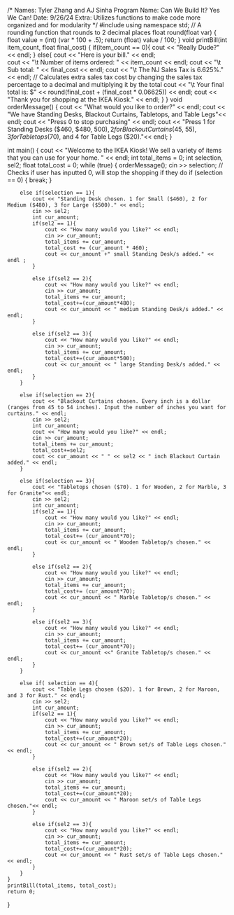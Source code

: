 /* 
Names: Tyler Zhang and AJ Sinha
Program Name: Can We Build It? Yes We Can!
Date: 9/26/24
Extra: Utilizes functions to make code more organized and for modularity
*/
#include <iostream>
using namespace std;
// A rounding function that rounds to 2 decimal places
float round(float var)
{
    float value = (int) (var * 100 + .5);
    return (float) value / 100;
}
void printBill(int item_count, float final_cost) {
    if(item_count == 0){
        cout << "Really Dude?" << endl;
    }
    else{
        cout << "Here is your bill." << endl;    
        cout << "\t Number of items ordered: " << item_count << endl;
        cout << "\t Sub total: " << final_cost << endl;
        cout << "\t The NJ Sales Tax is 6.625%."<< endl;
        // Calculates extra sales tax cost by changing the sales tax percentage to a decimal and multiplying it by the total 
        cout << "\t Your final total is: $" << round(final_cost + (final_cost * 0.06625)) << endl;
        cout << "Thank you for shopping at the IKEA Kiosk." << endl;
    }
}
void orderMessage() {
    cout << "What would you like to order?" << endl;
    cout << "We have Standing Desks, Blackout Curtains, Tabletops, and Table Legs"<< endl;
    cout << "Press 0 to stop purchasing" << endl;
    cout << "Press 1 for Standing Desks ($460, $480, $500), 2 for Blackout Curtains ($45, $55), 3 for Tabletops ($70), and 4 for Table Legs ($20)."<< endl;
}

int main() {
    cout << "Welcome to the IKEA Kiosk! We sell a variety of items that you can use for your home. " << endl;
    int total_items = 0;
    int selection, sel2;
    float total_cost = 0;
    while (true) {
        orderMessage();
        cin >> selection;
        // Checks if user has inputted 0, will stop the shopping if they do
        if (selection == 0) {
            break;
        }
    
        else if(selection == 1){
            cout << "Standing Desk chosen. 1 for Small ($460), 2 for Medium ($480), 3 for Large ($500)." << endl;
            cin >> sel2;
            int cur_amount;
            if(sel2 == 1){
                cout << "How many would you like?" << endl;
                cin >> cur_amount;
                total_items += cur_amount;
                total_cost += (cur_amount * 460);
                cout << cur_amount +" small Standing Desk/s added." << endl ;
            }
            
            else if(sel2 == 2){
                cout << "How many would you like?" << endl;
                cin >> cur_amount;
                total_items += cur_amount;
                total_cost+=(cur_amount*480);
                cout << cur_amount << " medium Standing Desk/s added." << endl;
            }

            else if(sel2 == 3){
                cout << "How many would you like?" << endl;
                cin >> cur_amount;
                total_items += cur_amount;
                total_cost+=(cur_amount*500);
                cout << cur_amount << " large Standing Desk/s added." << endl;
            }
        }

        else if(selection == 2){
            cout << "Blackout Curtains chosen. Every inch is a dollar (ranges from 45 to 54 inches). Input the number of inches you want for curtains." << endl;
            cin >> sel2;
            int cur_amount;
            cout << "How many would you like?" << endl;
            cin >> cur_amount;
            total_items += cur_amount;
            total_cost+=sel2;
            cout << cur_amount << " " << sel2 << " inch Blackout Curtain added." << endl;
        }
        
        else if(selection == 3){
            cout << "Tabletops chosen ($70). 1 for Wooden, 2 for Marble, 3 for Granite"<< endl;
            cin >> sel2;
            int cur_amount;
            if(sel2 == 1){
                cout << "How many would you like?" << endl;
                cin >> cur_amount;
                total_items += cur_amount;
                total_cost+= (cur_amount*70);
                cout << cur_amount << " Wooden Tabletop/s chosen." << endl;
            }

            else if(sel2 == 2){
                cout << "How many would you like?" << endl;
                cin >> cur_amount;
                total_items += cur_amount;
                total_cost+= (cur_amount*70);
                cout << cur_amount << " Marble Tabletop/s chosen." << endl;
            }

            else if(sel2 == 3){
                cout << "How many would you like?" << endl;
                cin >> cur_amount;
                total_items += cur_amount;
                total_cost+= (cur_amount*70);
                cout << cur_amount <<" Granite Tabletop/s chosen." << endl;
            }
        }

        else if( selection == 4){
            cout << "Table Legs chosen ($20). 1 for Brown, 2 for Maroon, and 3 for Rust." << endl;
            cin >> sel2;
            int cur_amount;
            if(sel2 == 1){
                cout << "How many would you like?" << endl;
                cin >> cur_amount;
                total_items += cur_amount;
                total_cost+=(cur_amount*20);
                cout << cur_amount << " Brown set/s of Table Legs chosen."<< endl;
            }
            
            else if(sel2 == 2){
                cout << "How many would you like?" << endl;
                cin >> cur_amount;
                total_items += cur_amount;
                total_cost+=(cur_amount*20);
                cout << cur_amount << " Maroon set/s of Table Legs chosen."<< endl;
            }
            
            else if(sel2 == 3){
                cout << "How many would you like?" << endl;
                cin >> cur_amount;
                total_items += cur_amount;
                total_cost+=(cur_amount*20);
                cout << cur_amount << " Rust set/s of Table Legs chosen." << endl;
            }
        }
    }
    printBill(total_items, total_cost);
    return 0;
}
